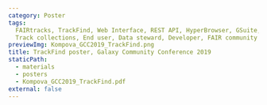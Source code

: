 ```yaml
---
category: Poster
tags:
  FAIRtracks, TrackFind, Web Interface, REST API, HyperBrowser, GSuite, GTracks, BioXSD, BLUEPRINT,
  Track collections, End user, Data steward, Developer, FAIR community
previewImg: Kompova_GCC2019_TrackFind.png
title: TrackFind poster, Galaxy Community Conference 2019
staticPath:
  - materials
  - posters
  - Kompova_GCC2019_TrackFind.pdf
external: false
---
```


